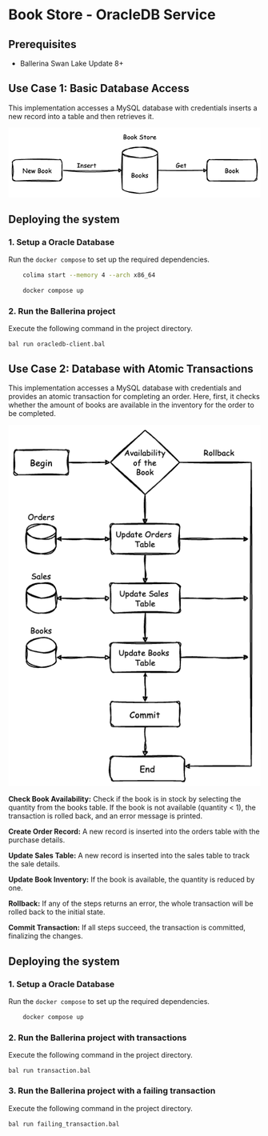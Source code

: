 # Book Store - OracleDB Service

## Prerequisites

- Ballerina Swan Lake Update 8+

## Use Case 1: Basic Database Access

This implementation accesses a MySQL database with credentials inserts a new record into a table and then retrieves it.

![Database Access](./resources/db_access.png)

## Deploying the system

### 1. Setup a Oracle Database

Run the `docker compose` to set up the required dependencies.

```bash
    colima start --memory 4 --arch x86_64
```

```sh
    docker compose up
```

### 2. Run the Ballerina project

Execute the following command in the project directory.

```ballerina
bal run oracledb-client.bal
```

## Use Case 2: Database with Atomic Transactions

This implementation accesses a MySQL database with credentials and provides an atomic transaction for completing an order. Here, first, it checks whether the amount of books are available in the inventory for the order to be completed.

![Database with Atomic Transactions](./resources/transaction.png)

**Check Book Availability:** Check if the book is in stock by selecting the quantity from the books table. If the book is not available (quantity < 1), the transaction is rolled back, and an error message is printed.

**Create Order Record:** A new record is inserted into the orders table with the purchase details.

**Update Sales Table:** A new record is inserted into the sales table to track the sale details.

**Update Book Inventory:** If the book is available, the quantity is reduced by one.

**Rollback:** If any of the steps returns an error, the whole transaction will be rolled back to the initial state.

**Commit Transaction:** If all steps succeed, the transaction is committed, finalizing the changes.

## Deploying the system

### 1. Setup a Oracle Database

Run the `docker compose` to set up the required dependencies.

```sh
    docker compose up
```

### 2. Run the Ballerina project with transactions

Execute the following command in the project directory.

```ballerina
bal run transaction.bal
```

### 3. Run the Ballerina project with a failing transaction

Execute the following command in the project directory.

```ballerina
bal run failing_transaction.bal
```
